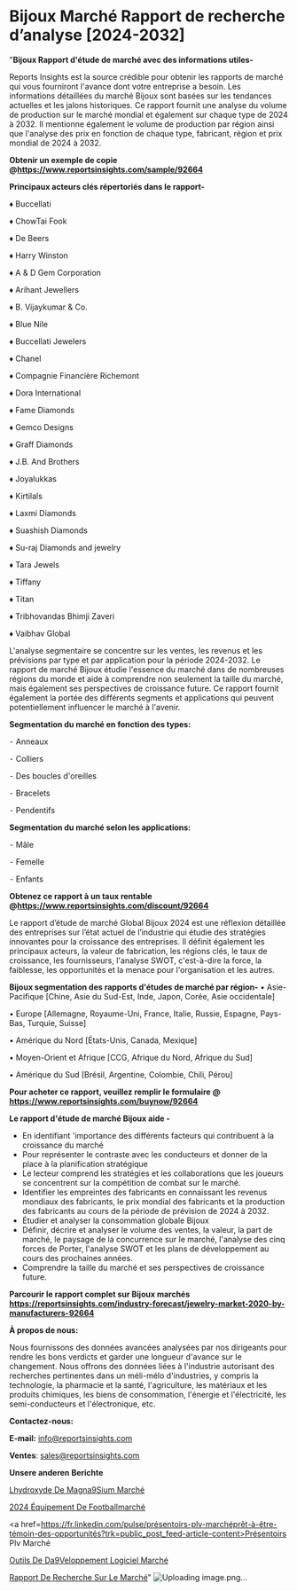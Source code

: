 # Bijoux Marché Rapport de recherche d’analyse [2024-2032]

"<strong>Bijoux Rapport d'étude de marché avec des informations utiles-</strong>

Reports Insights est la source crédible pour obtenir les rapports de marché qui vous fourniront l'avance dont votre entreprise a besoin. Les informations détaillées du marché Bijoux sont basées sur les tendances actuelles et les jalons historiques. Ce rapport fournit une analyse du volume de production sur le marché mondial et également sur chaque type de 2024 à 2032. Il mentionne également le volume de production par région ainsi que l'analyse des prix en fonction de chaque type, fabricant, région et prix mondial de 2024 à 2032.

<strong><b>Obtenir un exemple de copie @</b></strong><a href=https://www.reportsinsights.com/sample/92664><strong><b>https://www.reportsinsights.com/sample/92664</b></strong></a>

<b>Principaux acteurs clés répertoriés dans le rapport-</b>

<b> </b>♦ Buccellati

♦ ChowTai Fook

♦ De Beers

♦ Harry Winston

♦ A & D Gem Corporation

♦ Arihant Jewellers

♦ B. Vijaykumar & Co.

♦ Blue Nile

♦ Buccellati Jewelers

♦ Chanel

♦ Compagnie Financière Richemont 

♦ Dora International

♦ Fame Diamonds

♦ Gemco Designs

♦ Graff Diamonds

♦ J.B. And Brothers

♦ Joyalukkas

♦ Kirtilals

♦ Laxmi Diamonds

♦ Suashish Diamonds

♦ Su-raj Diamonds and jewelry

♦ Tara Jewels

♦ Tiffany

♦ Titan

♦ Tribhovandas Bhimji Zaveri

♦ Vaibhav Global

L'analyse segmentaire se concentre sur les ventes, les revenus et les prévisions par type et par application pour la période 2024-2032. Le rapport de marché Bijoux étudie l'essence du marché dans de nombreuses régions du monde et aide à comprendre non seulement la taille du marché, mais également ses perspectives de croissance future. Ce rapport fournit également la portée des différents segments et applications qui peuvent potentiellement influencer le marché à l'avenir.

<strong>Segmentation du marché en fonction des types:</strong>


⁃ Anneaux

⁃ Colliers

⁃ Des boucles d'oreilles

⁃ Bracelets

⁃ Pendentifs

<strong>Segmentation du marché selon les applications:</strong>


⁃ Mâle

⁃ Femelle

⁃ Enfants

<strong><b>Obtenez ce rapport à un taux rentable @</b></strong><a href=https://www.reportsinsights.com/discount/92664><strong><b>https://www.reportsinsights.com/discount/92664</b></strong></a>

Le rapport d’étude de marché Global Bijoux 2024 est une réflexion détaillée des entreprises sur l’état actuel de l’industrie qui étudie des stratégies innovantes pour la croissance des entreprises. Il définit également les principaux acteurs, la valeur de fabrication, les régions clés, le taux de croissance, les fournisseurs, l'analyse SWOT, c'est-à-dire la force, la faiblesse, les opportunités et la menace pour l'organisation et les autres.

<strong>Bijoux segmentation des rapports d'études de marché par région-</strong>
• Asie-Pacifique [Chine, Asie du Sud-Est, Inde, Japon, Corée, Asie occidentale]

• Europe [Allemagne, Royaume-Uni, France, Italie, Russie, Espagne, Pays-Bas, Turquie, Suisse]

• Amérique du Nord [États-Unis, Canada, Mexique]

• Moyen-Orient et Afrique [CCG, Afrique du Nord, Afrique du Sud]

• Amérique du Sud [Brésil, Argentine, Colombie, Chili, Pérou]

<strong>Pour acheter ce rapport, veuillez remplir le formulaire @   <a href=https://www.reportsinsights.com/buynow/92664>https://www.reportsinsights.com/buynow/92664</a></strong>

<strong>Le rapport d'étude de marché Bijoux aide -</strong>
<ul>
  <li>En identifiant 'importance des différents facteurs qui contribuent à la croissance du marché</li>
  <li>Pour représenter le contraste avec les conducteurs et donner de la place à la planification stratégique</li>
  <li>Le lecteur comprend les stratégies et les collaborations que les joueurs se concentrent sur la compétition de combat sur le marché.</li>
  <li>Identifier les empreintes des fabricants en connaissant les revenus mondiaux des fabricants, le prix mondial des fabricants et la production des fabricants au cours de la période de prévision de 2024 à 2032.</li>
  <li>Étudier et analyser la consommation globale Bijoux</li>
  <li>Définir, décrire et analyser le volume des ventes, la valeur, la part de marché, le paysage de la concurrence sur le marché, l'analyse des cinq forces de Porter, l'analyse SWOT et les plans de développement au cours des prochaines années.</li>
  <li>Comprendre la taille du marché et ses perspectives de croissance future.</li>
</ul>

<strong>Parcourir le rapport complet sur Bijoux marchés <a href=https://reportsinsights.com/industry-forecast/jewelry-market-2020-by-manufacturers-92664>https://reportsinsights.com/industry-forecast/jewelry-market-2020-by-manufacturers-92664</a></strong>

<strong>À propos de nous:</strong>

Nous fournissons des données avancées analysées par nos dirigeants pour rendre les bons verdicts et garder une longueur d'avance sur le changement. Nous offrons des données liées à l'industrie autorisant des recherches pertinentes dans un méli-mélo d'industries, y compris la technologie, la pharmacie et la santé, l'agriculture, les matériaux et les produits chimiques, les biens de consommation, l'énergie et l'électricité, les semi-conducteurs et l'électronique, etc.

<strong>Contactez-nous:</strong>

<strong>E-mail:</strong> <a href=mailto:info@reportsinsights.com>info@reportsinsights.com</a>

<strong>Ventes</strong>: <a href=mailto:sales@reportsinsights.com>sales@reportsinsights.com</a>

<strong>Unsere anderen Berichte</strong>

<a href=https://www.linkedin.com/pulse/lhydroxyde-de-magn%C3%A9sium-march%C3%A9-2024-part-croissance-udive/>Lhydroxyde De Magna9Sium Marché</a>

<a href=https://www.linkedin.com/pulse/2024-équipement-de-footballmarché-segmentation-gh6ve/>2024 Équipement De Footballmarché</a>

<a href=https://fr.linkedin.com/pulse/présentoirs-plv-marchéprêt-à-être-témoin-des-opportunités?trk=public_post_feed-article-content>Présentoirs Plv Marché</a>

<a href=https://www.linkedin.com/pulse/outils-de-d%C3%A9veloppement-logiciel-march%C3%A9domaines-2kdzf/>Outils De Da9Veloppement Logiciel Marché</a>

<a href=https://www.linkedin.com/pulse/rapport-de-recherche-sur-le-march%C3%A9-mondial-gaq9c/>Rapport De Recherche Sur Le Marché</a>"
![Uploading image.png…]()
